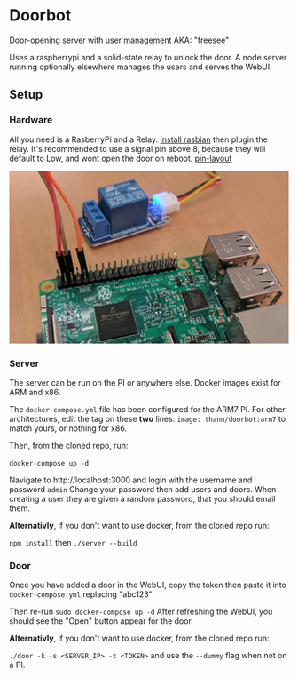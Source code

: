 # Doorbot
Door-opening server with user management AKA: "freesee"

Uses a raspberrypi and a solid-state relay to unlock the door.
A node server running optionally elsewhere manages the users and serves the WebUI.

## Setup
### Hardware
All you need is a RasberryPi and a Relay.
[Install rasbian](https://www.raspberrypi.org/downloads/raspbian/)
then plugin the relay.
It's recommended to use a signal pin above 8, because they will default to Low,
and wont open the door on reboot.
[pin-layout](https://github.com/Thann/Doorbot/blob/master/docs/images/pins.png)

![raspberry-pi](https://github.com/Thann/Doorbot/raw/master/docs/images/raspi.jpg)

### Server
The server can be run on the PI or anywhere else. Docker images exist for ARM and x86.

The `docker-compose.yml` file has been configured for the ARM7 PI.
For other architectures, edit the tag on these **two** lines:
`image: thann/doorbot:arm7` to match yours, or nothing for x86.

Then, from the cloned repo, run:

`docker-compose up -d`

Navigate to http://localhost:3000 and login with the username and password `admin`
Change your password then add users and doors.
When creating a user they are given a random password, that you should email them.

**Alternativly**, if you don't want to use docker, from the cloned repo run:

`npm install` then `./server --build`

### Door
Once you have added a door in the WebUI,
copy the token then paste it into `docker-compose.yml` replacing "abc123"

Then re-run `sudo docker-compose up -d`
After refreshing the WebUI, you should see the "Open" button appear for the door.

**Alternativly**, if you don't want to use docker, from the cloned repo run:

`./door -k -s <SERVER_IP> -t <TOKEN>` and use the `--dummy` flag when not on a PI.

